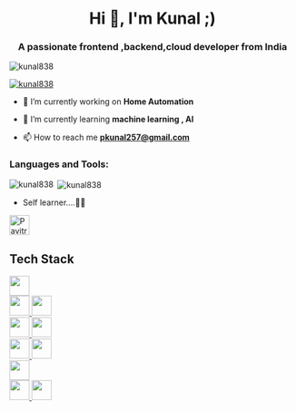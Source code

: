 <h1 align="center">Hi 👋, I'm Kunal ;)</h1>
<h3 align="center">A passionate frontend ,backend,cloud developer from India</h3>

<p align="left"> <img src="https://komarev.com/ghpvc/?username=kunal838&label=Profile%20views&color=0e75b6&style=flat" alt="kunal838" /> </p>

<p align="left"> <a href="https://github.com/ryo-ma/github-profile-trophy"><img src="https://github-profile-trophy.vercel.app/?username=kunal838" alt="kunal838" /></a> </p>

- 🔭 I’m currently working on **Home Automation**

- 🌱 I’m currently learning **machine learning , AI**

- 📫 How to reach me **pkunal257@gmail.com**


<h3 align="left">Languages and Tools:</h3>

<p><img align="left" src="https://github-readme-stats.vercel.app/api/top-langs?username=kunal838&show_icons=true&locale=en&layout=compact" alt="kunal838" /></p>

<p>&nbsp;<img align="center" src="https://github-readme-stats.vercel.app/api?username=kunal838&show_icons=true&locale=en" alt="kunal838" /></p>



-  Self learner....🙌🙌
<img height="35px" src="https://komarev.com/ghpvc/?username=kunal838&label=Profile%20views&color=0e75b6&style=flat" alt="Pavitra554" />

## Tech Stack

<a href="https://reactnative.dev/">
    <img height="35px" src="https://img.shields.io/badge/React_Native-20232A?style=for-the-badge&logo=react&logoColor=61DAFB">
  </a><br/>
<a href="https://nextjs.org/">
    <img height="35px" src="https://img.shields.io/badge/next.js-000000?style=for-the-badge&logo=nextdotjs&logoColor=white">
  </a>
 <a href="https://reactjs.org/">
    <img height="35px" src="https://img.shields.io/badge/React-20232A?style=for-the-badge&logo=react&logoColor=61DAFB">
  </a><br/>
  <a href="https://redux-toolkit.js.org/">
    <img height="35px" src="https://img.shields.io/badge/Redux-593D88?style=for-the-badge&logo=redux&logoColor=white">
  </a>
  <a href="https://reactrouter.com/">
    <img height="35px" src="https://img.shields.io/badge/React_Router-CA4245?style=for-the-badge&logo=react-router&logoColor=white">
  </a>
  <br/>
  <a href="https://www.framer.com/motion/">
   <img height="35px" src="https://img.shields.io/badge/Framer%20motion-black?style=for-the-badge&logo=framer&logoColor=white"/>
  </a>
  <a href="https://tailwindcss.com/">
    <img height="35px" src="https://img.shields.io/badge/Tailwind_CSS-38B2AC?style=for-the-badge&logo=tailwind-css&logoColor=white">
  </a>
  <br/>
  <a href="https://firebase.google.com/">
    <img height="35px" src="https://img.shields.io/badge/firebase-ffca28?style=for-the-badge&logo=firebase&logoColor=black">
  </a><br/>
  <a  href="https://www.javascript.com/">
    <img height="35px" src="https://img.shields.io/badge/TypeScript-007ACC?style=for-the-badge&logo=typescript&logoColor=white">
  </a>
  <a  href="https://www.typescriptlang.org/">
    <img height="35px" src="https://img.shields.io/badge/JavaScript-323330?style=for-the-badge&logo=javascript&logoColor=F7DF1E">
  </a>
  
  
